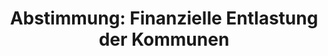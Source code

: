 ---
abstimmung:
  abstimmung: 1
  bundestagssitzung: 176
  datum: 17. September 2020
  legislaturperiode: 19
categories:
- Todo
data:
- title: Abstimmungsergebnis 20200917_1-data.pdf
  url: /res/2021-btw/abstimmungsergebnisse/20200917_1-data.pdf
- title: Abstimmungsergebnis 20200917_1_xls-data.xlsx
  url: /res/2021-btw/abstimmungsergebnisse/20200917_1_xls-data.xlsx
- title: Abstimmungsergebnis 20200917_1_xls-data.csv
  url: /res/2021-btw/abstimmungsergebnisse/csv/20200917_1_xls-data.csv
ergebnis:
  AfD:
    enthaltung: 0
    gesamt: 89
    ja: 1
    nein: 65
    nichtabgegeben: 23
    ungueltig: 0
  Bündnis 90/Die Grünen:
    enthaltung: 0
    gesamt: 67
    ja: 62
    nein: 0
    nichtabgegeben: 5
    ungueltig: 0
  Die Linke:
    enthaltung: 0
    gesamt: 69
    ja: 58
    nein: 0
    nichtabgegeben: 11
    ungueltig: 0
  FDP:
    enthaltung: 0
    gesamt: 80
    ja: 71
    nein: 0
    nichtabgegeben: 9
    ungueltig: 0
  cdu/csu:
    enthaltung: 0
    gesamt: 246
    ja: 234
    nein: 0
    nichtabgegeben: 12
    ungueltig: 0
  file: 20200917_1_xls-data.xlsx
  fraktionslos:
    enthaltung: 0
    gesamt: 6
    ja: 2
    nein: 2
    nichtabgegeben: 2
    ungueltig: 0
  spd:
    enthaltung: 0
    gesamt: 152
    ja: 143
    nein: 0
    nichtabgegeben: 9
    ungueltig: 0
layout: abstimmung
links:
- title: Link zu bundestag.de
  url: https://www.bundestag.de/parlament/plenum/abstimmung/abstimmung?id=685
preview: 'Deutscher Bundestag


  176. Sitzung des Deutschen Bundestages

  am Donnerstag, 17. September 2020


  Endgültiges Ergebnis der Namentlichen Abstimmung Nr. 1


  Gesetzentwurf der Fraktion der CDU/CSU und SPD

  Entwurf eines Gesetzes zur Änderung des Grundgesetzes (Artikel 104a und 143h)

  - Drucksachen 19/20595 und 19/22586 -'
tags:
- Todo
title: 'Abstimmung: Finanzielle Entlastung der Kommunen'
---